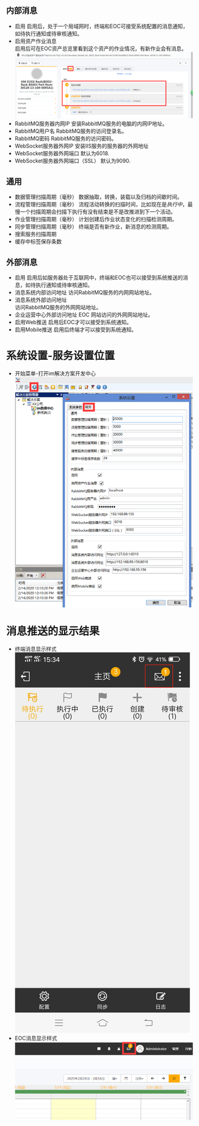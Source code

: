 ## 内部消息
* 启用
启用后，处于一个局域网时，终端和EOC可接受系统配置的消息通知，如待执行通知或待审核通知。
*  启用资产作业消息  
启用后可在EOC资产总览里看到这个资产的作业情况，有新作业会有消息。
![资产消息](./images/资产消息.png)
* RabbitMQ服务器内网IP 
安装RabbitMQ服务的电脑的内网IP地址。
*  RabbitMQ用户名
RabbitMQ服务的访问登录名。
* RabbitMQ密码
RabbitMQ服务的访问密码。
*  WebSocket服务器外网IP
安装IIS服务的服务器的外网地址
*  WebSocket服务器外网端口
默认为6018.
*  WebSocket服务器外网端口（SSL）
默认为9090.
## 通用  
* 数据管理扫描周期（毫秒）
数据抽取，转换，装载以及归档的间歇时间。
* 流程管理扫描周期（毫秒）
流程活动转换的扫描时间，比如现在是*执行中*，最慢一个扫描周期会扫描下执行有没有结束是不是改推进到下一个活动。
* 作业管理扫描周期（毫秒）
计划创建后作业状态变化的扫描检测周期。
* 同步管理扫描周期（毫秒） 
终端是否有新作业，新消息的检测周期。
* 搜索服务扫描周期 
* 缓存中标签保存条数
## 外部消息
* 启用
启用后如服务器处于互联网中，终端和EOC也可以接受到系统推送的消息，如待执行通知或待审核通知。
* 消息系统内部访问地址
访问RabbitMQ服务的内网网站地址。
* 消息系统外部访问地址  
访问RabbitMQ服务的外网网站地址。
* 企业运营中心外部访问地址
EOC 网站访问的外网网站地址。
* 启用Web推送 
启用后EOC才可以接受到系统通知。
* 启用Mobile推送
启用后终端才可以接受到系统通知。
# 系统设置-服务设置位置
* 开始菜单-打开im解决方案开发中心
![服务设置](./images/服务设置.png)
# 消息推送的显示结果
* 终端消息显示样式
![终端](./images/终端消息.png)
* EOC消息显示样式
![EOC](./images/EOC消息.jpg)

